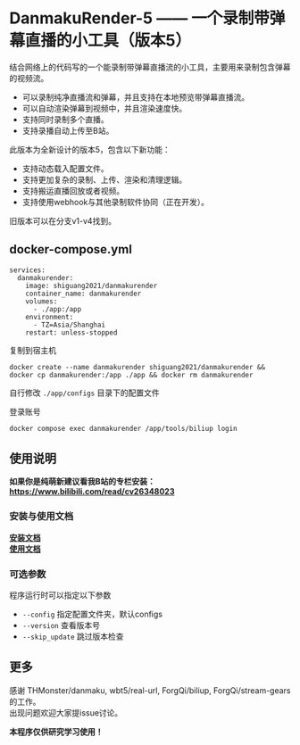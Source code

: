 # DanmakuRender-5 —— 一个录制带弹幕直播的小工具（版本5）
结合网络上的代码写的一个能录制带弹幕直播流的小工具，主要用来录制包含弹幕的视频流。     
- 可以录制纯净直播流和弹幕，并且支持在本地预览带弹幕直播流。
- 可以自动渲染弹幕到视频中，并且渲染速度快。
- 支持同时录制多个直播。    
- 支持录播自动上传至B站。     

此版本为全新设计的版本5，包含以下新功能：     
- 支持动态载入配置文件。
- 支持更加复杂的录制、上传、渲染和清理逻辑。
- 支持搬运直播回放或者视频。
- 支持使用webhook与其他录制软件协同（正在开发）。

旧版本可以在分支v1-v4找到。     

## docker-compose.yml

```
services:
  danmakurender:
    image: shiguang2021/danmakurender
    container_name: danmakurender
    volumes:
      - ./app:/app
    environment:
      - TZ=Asia/Shanghai
    restart: unless-stopped
```

复制到宿主机

```
docker create --name danmakurender shiguang2021/danmakurender && docker cp danmakurender:/app ./app && docker rm danmakurender
```

自行修改 `./app/configs` 目录下的配置文件

登录账号

```bash
docker compose exec danmakurender /app/tools/biliup login
```

## 使用说明

**如果你是纯萌新建议看我B站的专栏安装：https://www.bilibili.com/read/cv26348023**         

### 安装与使用文档      
[**安装文档**](docs/installation.md)       
[**使用文档**](docs/usage.md)

### 可选参数
程序运行时可以指定以下参数
- `--config` 指定配置文件夹，默认configs
- `--version` 查看版本号
- `--skip_update` 跳过版本检查

## 更多
感谢 THMonster/danmaku, wbt5/real-url, ForgQi/biliup, ForgQi/stream-gears 的工作。     
出现问题欢迎大家提issue讨论。       

**本程序仅供研究学习使用！**
